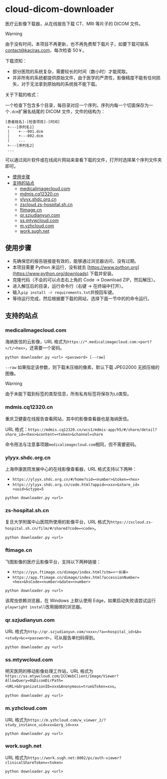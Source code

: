 # cloud-dicom-downloader

医疗云影像下载器，从在线报告下载 CT、MRI 等片子的 DICOM 文件。

> [!WARNING]
> 
> 由于没有时间，本项目不再更新，也不再免费帮下载片子，如要下载可联系 [contact@kaciras.com](mailto:contact@kaciras.com)，每次检查 50￥。
> 
> 下载须知：
> - 部分医院的系统复杂，需要较长的时间（数小时）才能爬取。
> - 并非所有的系统都提供原始文件，由于医学的严肃性，影像精度不能有任何损失，对于无法拿到原始档的系统我不能下载。

关于下载的格式：

一个检查下包含多个目录，每目录对应一个序列，序列内每一个切面保存为一个`.dcm`扩展名结尾的 DICOM 文件，文件的结构为：
```text
[患者姓名]-[检查项目]-[时间]
 +---[序列名1]
 |    +---001.dcm
 |    +---002.dcm
 |    ...
 +---[序列名2]
 ...
```
可以通过阅片软件或在线阅片网站来查看下载的文件，打开时选择某个序列文件夹即可。

* [使用步骤](#使用步骤)
* [支持的站点](#支持的站点)
  * [medicalimagecloud.com](#medicalimagecloudcom)
  * [mdmis.cq12320.cn](#mdmiscq12320cn)
  * [ylyyx.shdc.org.cn](#ylyyxshdcorgcn)
  * [zscloud.zs-hospital.sh.cn](#zs-hospitalshcn)
  * [ftimage.cn](#ftimagecn)
  * [qr.szjudianyun.com](#qrszjudianyuncom)
  * [ss.mtywcloud.com](#ssmtywcloudcom)
  * [m.yzhcloud.com](#myzhcloudcom)
  * [work.sugh.net](#worksughnet)

## 使用步骤

- 先确保您的报告链接是有效的，能够通过浏览器访问，没有过期。
- 本项目需要 Python 来运行，没有就去 [https://www.python.org](https://www.python.org/downloads) 下载并安装。
- 克隆代码（不会的可以点击右上角的 Code -> Download ZIP，然后解压）。
- 进入解压后的目录，运行命令行（右键 -> 在终端中打开）。
- 输入`pip install -r requirements.txt`并按回车键。
- 等待运行完成，然后根据要下载的网站，选择下面一节中的的命令运行。

## 支持的站点

### medicalimagecloud.com

海纳医信的云影像，URL 格式为`https://*.medicalimagecloud.com:<port?>/t/<hex>`，还需要一个密码。

```
python downloader.py <url> <password> [--raw]
```

`--raw` 如果指定该参数，则下载未压缩的像素，默认下载 JPEG2000 无损压缩的图像。

> [!WARNING]
> 由于未能下载到标签的类型信息，所有私有标签将保存为`LO`类型。

### mdmis.cq12320.cn

重庆卫健委在线报告查看网站，其中的影像查看器也是海纳医信。

URL 格式：`https://mdmis.cq12320.cn/wcs1/mdmis-app/h5/#/share/detail?share_id=<hex>&content=<token>&channel=share`

命令用法与注意事项跟`medicalimagecloud.com`相同，但不需要密码。

### ylyyx.shdc.org.cn

上海申康医院发展中心的在线影像查看器，URL 格式支持以下两种：

- `https://ylyyx.shdc.org.cn/#/home?sid=<number>&token=<hex>`
- `https://ylyyx.shdc.org.cn/code.html?appid=<xxx>&share_id=<uuid>&ctype=5`

```
python downloader.py <url>
```

### zs-hospital.sh.cn

复旦大学附属中山医院所使用的影像平台，URL 格式为`https://zscloud.zs-hospital.sh.cn/film/#/shared?code=<code>`。

```
python downloader.py <url>
```

### ftimage.cn

飞图影像的医疗云影像平台，支持以下两种链接：

- `https://yyx.ftimage.cn/dimage/index.html?stm=<一长串>`
- `https://app.ftimage.cn/dimage/index.html?accessionNumber=<hex>&hsCode=<number>&date=<number>`

```
python downloader.py <url>
```

该爬虫依赖浏览器，在 Windows 上默认使用 Edge，如果启动失败请尝试运行`playwright install`改用捆绑的浏览器。

### qr.szjudianyun.com

URL 格式为`http://qr.szjudianyun.com/<xxx>/?a=<hospital_id>&b=<study>&c=<password>`，可从报告单扫码得到。

```
python downloader.py <url>
```

### ss.mtywcloud.com

明天医网的移动影像处理工作站，URL 格式为`https://ss.mtywcloud.com/ICCWebClient/Image/Viewer?AllowQuery=0&DicomDirPath=<URL>&OrganizationID=xxx&Anonymous=true&Token=xxx`。

```
python downloader.py <url>
```

### m.yzhcloud.com

URL 格式为`https://m.yzhcloud.com/w_viewer_2/?study_instance_uid=xxx&org_id=xxx`

```
python downloader.py <url>
```

### work.sugh.net

URL 格式为`https://work.sugh.net:8002/pc/auth-viewer?clinicalShareToken=<token>`

```
python downloader.py <url>
```
